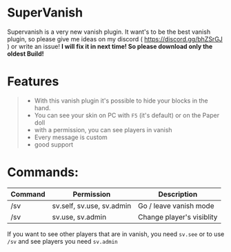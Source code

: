 # SuperVanish

Supervanish is a very new vanish plugin. 
It want's to be the best vanish plugin, so please give me ideas on my discord ( https://discord.gg/bhZSrGJ )
or write an issue!
**I will fix it in next time! So please download only the oldest Build!**

# Features

> - With this vanish plugin it's possible to hide your blocks in the hand. 
> - You can see your skin on PC with `F5` (it's default) or on the Paper doll
> - with a permission, you can see players in vanish
> - Every message is custom
> - good support

# Commands:

Command | Permission | Description
-|-|-
/sv | sv.self, sv.use, sv.admin | Go / leave vanish mode
/sv <player> | sv.use, sv.admin | Change player's visiblity

If you want to see other players that are in vanish, you need `sv.see`
or to use `/sv` and see players you need `sv.admin`
